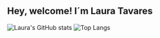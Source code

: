## Hey, welcome! I´m Laura Tavares


![Laura's GitHub stats](https://github-readme-stats.vercel.app/api?username=Laura-Tavares&show_icons=true&theme=material-palenight)
![Top Langs](https://github-readme-stats.vercel.app/api/top-langs/?username=Laura-Tavares&layout=compact)
  
